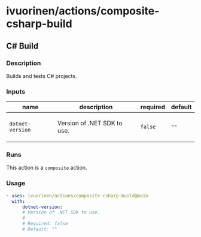 # ivuorinen/actions/composite-csharp-build

## C# Build

### Description

Builds and tests C# projects.

### Inputs

| name             | description                        | required | default |
| ---------------- | ---------------------------------- | -------- | ------- |
| `dotnet-version` | <p>Version of .NET SDK to use.</p> | `false`  | `""`    |

### Runs

This action is a `composite` action.

### Usage

```yaml
- uses: ivuorinen/actions/composite-csharp-build@main
  with:
      dotnet-version:
      # Version of .NET SDK to use.
      #
      # Required: false
      # Default: ""
```
